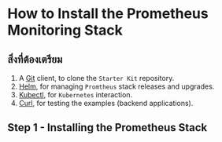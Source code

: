 # How to Install the Prometheus Monitoring Stack
## สิ่งที่ต้องเตรียม
1. A [Git](https://git-scm.com/downloads) client, to clone the `Starter Kit` repository.
2. [Helm](https://www.helms.sh), for managing `Promtheus` stack releases and upgrades.
3. [Kubectl](https://kubernetes.io/docs/tasks/tools), for `Kubernetes` interaction.
4. [Curl](https://curl.se/download.html), for testing the examples (backend applications).

## Step 1 - Installing the Prometheus Stack